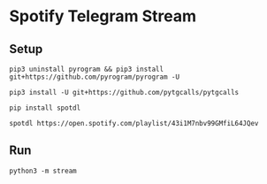 # Spotify Telegram Stream

## Setup
```pip3 uninstall pyrogram && pip3 install git+https://github.com/pyrogram/pyrogram -U```

```pip3 install -U git+https://github.com/pytgcalls/pytgcalls```

```pip install spotdl```

```spotdl https://open.spotify.com/playlist/43i1M7nbv99GMfiL64JQev```
## Run 
```python3 -m stream```